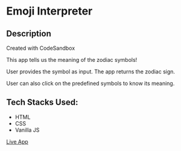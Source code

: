 # Emoji Interpreter

## Description

Created with CodeSandbox

This app tells us the meaning of the zodiac symbols!

User provides the symbol as input. The app returns the zodiac sign.

User can also click on the predefined symbols to know its meaning.

## Tech Stacks Used:

 * HTML
 * CSS
 * Vanilla JS


[Live App](https://gkw9v.csb.app/ "Live App")
